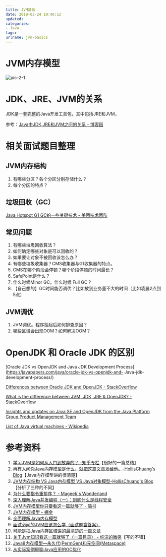 ```yaml
---
title: JVM基础
date: 2019-02-24 10:40:12
updated:
categories:
- Java
tags:
urlname: jvm-basics
---
```


# JVM内存模型

<!-- more -->

![pic-2-1](pic-2-1.jpg)

# JDK、JRE、JVM的关系

JDK是一套完整的Java开发工具包，其中包括JRE和JVM。

参考：[Java中JDK,JRE和JVM之间的关系 - 博客园](https://www.cnblogs.com/xiaofeixiang/p/4085159.html)

# 相关面试题目整理

## JVM内存结构

1. 有哪些分区？各个分区分别存储什么？
2. 每个分区的特点？

## 垃圾回收（GC）

[Java Hotspot G1 GC的一些关键技术 - 美团技术团队](https://tech.meituan.com/2016/09/23/g1.html)

## 常见问题

1. 有哪些垃圾回收算法？
2. 如何确定哪些对象是可以回收的？
3. 如果要让对象不被回收该怎么办？
4. 有哪些垃圾收集器？CMS收集器与G1收集器的特点。
5. CMS在哪个阶段会停顿？哪个阶段停顿的时间最长？
6. SafePoint是什么？
7. 什么时候Minor GC，什么时候 Full GC？
8. 【自己想的】GC时间能否调优？比如放到业务量不大的时间（比如凌晨2点到5点）

## JVM调优

1. JVM调优。程序挂起后如何排查原因？
2. 哪些区域会出现OOM？如何解决OOM？

# OpenJDK 和 Oracle JDK 的区别

[Oracle JDK vs OpenJDK and Java JDK Development Process](https://javapapers.com/java/oracle-jdk-vs-openjdk-and- Java-jdk-development-process/)

[Differences between Oracle JDK and OpenJDK - StackOverflow](https://stackoverflow.com/questions/22358071/differences-between-oracle-jdk-and-openjdk)

[What is the difference between JVM, JDK, JRE & OpenJDK? - StackOverflow](https://stackoverflow.com/questions/11547458/what-is-the-difference-between-jvm-jdk-jre-openjdk)

[Insights and updates on Java SE and OpenJDK from the Java Platform Group Product Management Team](https://blogs.oracle.com/java-platform-group/oracle-jdk-releases-for-java-11-and-later)

[List of Java virtual machines - Wikipedia](https://en.wikipedia.org/wiki/List_of_Java_virtual_machines)

# 参考资料

1. [学习JVM是如何从入门到放弃的？ -知乎专栏](https://zhuanlan.zhihu.com/p/39536807)【很好的一篇总结】
2. [再有人问你Java内存模型是什么，就把这篇文章发给他。-HollisChuang's Blog](https://www.hollischuang.com/archives/2550)【Java内存模型讲的很清楚】
3. [JVM内存结构 VS Java内存模型 VS Java对象模型-HollisChuang's Blog](http://www.hollischuang.com/archives/2509)【分析了三种的不同】
4. [为什么要指令重排序？ - Mageek`s Wonderland](http://mageek.cn/archives/99/)
5. [深入理解Java并发编程（一）：到底什么是线程安全](https://www.hollischuang.com/archives/3060)
6. [JVM内存模型你只要看这一篇就够了 - 简书](https://www.jianshu.com/p/c9ac99b87d56)
7. [JVM内存模型 - 掘金](https://juejin.im/post/5ad5c0216fb9a028e014fb63)
8. [全面理解Java内存模型](https://blog.csdn.net/suifeng3051/article/details/52611310)
9. [面试必问的JVM应该怎么学（面试题含答案）](https://zhuanlan.zhihu.com/p/56903960)
10. [可能是把Java内存区域讲的最清楚的一篇文章](https://zhuanlan.zhihu.com/p/42717913)
11. [关于Jvm知识看这一篇就够了（一篇目录） - 纯洁的微笑](https://zhuanlan.zhihu.com/p/34426768)【写的不错】
12. [Java8内存模型—永久代(PermGen)和元空间(Metaspace)](https://www.cnblogs.com/paddix/p/5309550.html)
13. [从实际案例聊聊Java应用的GC优化](https://tech.meituan.com/2017/12/29/jvm-optimize.html)
